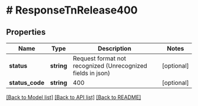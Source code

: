 # # ResponseTnRelease400

## Properties

Name | Type | Description | Notes
------------ | ------------- | ------------- | -------------
**status** | **string** | Request format not recognized (Unrecognized fields in json) | [optional]
**status_code** | **string** | 400 | [optional]

[[Back to Model list]](../../README.md#models) [[Back to API list]](../../README.md#endpoints) [[Back to README]](../../README.md)
